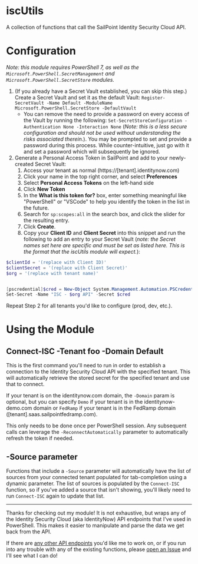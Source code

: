 # iscUtils
 A collection of functions that call the SailPoint Identity Security Cloud API.

# Configuration
*Note: this module requires PowerShell 7, as well as the `Microsoft.PowerShell.SecretManagement` and `Microsoft.PowerShell.SecretStore` modules.*

1. (If you already have a Secret Vault established, you can skip this step.) Create a Secret Vault and set it as the default Vault: `Register-SecretVault -Name Default -ModuleName Microsoft.PowerShell.SecretStore -DefaultVault`
   - You can remove the need to provide a password on every access of the Vault by running the following: `Set-SecretStoreConfiguration -Authentication None -Interaction None` (*Note: this is a less secure configuration and should not be used without understanding the risks associated therein.*). You may be prompted to set and provide a password during this process. While counter-intuitive, just go with it and set a password which will subsequently be ignored.
2. Generate a Personal Access Token in SailPoint and add to your newly-created Secret Vault:
   1. Access your tenant as normal (https://[tenant].identitynow.com)
   2. Click your name in the top right corner, and select **Preferences**
   3. Select **Personal Access Tokens** on the left-hand side
   4. Click **New Token**
   5. In the **What is this token for?** box, enter something meaningful like "PowerShell" or "VSCode" to help you identify the token in the list in the future.
   6. Search for `sp:scopes:all` in the search box, and click the slider for the resulting entry.
   7. Click **Create**.
   8. Copy your **Client ID** and **Client Secret** into this snippet and run the following to add an entry to your Secret Vault (*note: the Secret names set here are specific and must be set as listed here. This is the format that the iscUtils module will expect.*):
```powershell
$clientId = '(replace with Client ID)'
$clientSecret = '(replace with Client Secret)'
$org = '(replace with tenant name)'


[pscredential]$cred = New-Object System.Management.Automation.PSCredential ($clientId, (ConvertTo-SecureString $clientSecret -AsPlainText -Force))
Set-Secret -Name "ISC - $org API" -Secret $cred
```

Repeat Step 2 for all tenants you'd like to configure (prod, dev, etc.).

# Using the Module

## Connect-ISC -Tenant foo -Domain Default
This is the first command you'll need to run in order to establish a connection to the Identity Security Cloud API with the specified tenant. This will automatically retrieve the stored secret for the specified tenant and use that to connect.

If your tenant is on the identitynow.com domain, the `-Domain` param is optional, but you can specify `Demo` if your tenant is in the identitynow-demo.com domain or `FedRamp` if your tenant is in the FedRamp domain ([tenant].saas.sailpointfedramp.com).

This only needs to be done once per PowerShell session. Any subsequent calls can leverage the `-ReconnectAutomatically` parameter to automatically refresh the token if needed.

## -Source parameter
Functions that include a `-Source` parameter will automatically have the list of sources from your connected tenant populated for tab-completion using a dynamic parameter. The list of sources is populated by the `Connect-ISC` function, so if you've added a source that isn't showing, you'll likely need to run `Connect-ISC` again to update that list.

---

Thanks for checking out my module! It is not exhaustive, but wraps any of the Identity Security Cloud (aka IdentityNow) API endpoints that I've used in PowerShell. This makes it easier to manipulate and parse the data we get back from the API.

If there are [any other API endpoints](https://developer.sailpoint.com/docs/api/v3/) you'd like me to work on, or if you run into any trouble with any of the existing functions, please [open an Issue](https://github.com/sup3rmark/iscUtils/issues/new) and I'll see what I can do!
